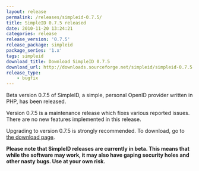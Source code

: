 ```yaml
---
layout: release
permalink: /releases/simpleid-0.7.5/
title: SimpleID 0.7.5 released
date: 2010-11-20 13:24:21
categories: release
release_version: '0.7.5'
release_package: simpleid
package_series: '1.x'
tags: simpleid
download_title: Download SimpleID 0.7.5
download_url: http://downloads.sourceforge.net/simpleid/simpleid-0.7.5.tar.gz
release_type: 
    - bugfix
---
```


Beta version 0.7.5 of SimpleID, a simple, personal OpenID provider written in PHP, has been released.

Version 0.7.5 is a maintenance release which fixes various reported issues. There are no new features implemented in this release.

Upgrading to version 0.7.5 is strongly recommended.  To download, go to [the download page](/download).

**Please note that SimpleID releases are currently in beta. This means that while the software may work, it may also have gaping security holes and other nasty bugs. Use at your own risk.**